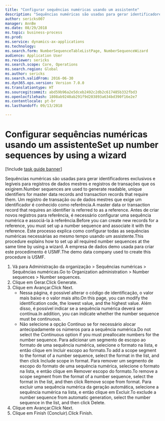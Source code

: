 ```yaml
--- 
title: "Configurar sequências numéricas usando um assistente"
description: "Sequências numéricas são usadas para gerar identificadores exclusivos e legíveis para registros de dados mestres e registros de transações que os exigirem."
author: sericks007
manager: AnnBe
ms.date: 08/29/2018
ms.topic: business-process
ms.prod: 
ms.service: dynamics-ax-applications
ms.technology: 
ms.search.form: NumberSequenceTableListPage, NumberSequenceWizard
audience: Application User
ms.reviewer: sericks
ms.search.scope: Core, Operations
ms.search.region: Global
ms.author: sericks
ms.search.validFrom: 2016-06-30
ms.dyn365.ops.version: Version 7.0.0
ms.translationtype: HT
ms.sourcegitcommit: abd59b96a2e5dceb2492c2db2c617485b332fbd3
ms.openlocfilehash: 1808ab9240ab291f9d203893a634bd390f16e2e7
ms.contentlocale: pt-br
ms.lasthandoff: 09/13/2018

---
```

# <a name="set-up-number-sequences-by-using-a-wizard"></a><span data-ttu-id="57448-103">Configurar sequências numéricas usando um assistente</span><span class="sxs-lookup"><span data-stu-id="57448-103">Set up number sequences by using a wizard</span></span>

[!include [task guide banner](../../includes/task-guide-banner.md)]

<span data-ttu-id="57448-104">Sequências numéricas são usadas para gerar identificadores exclusivos e legíveis para registros de dados mestres e registros de transações que os exigirem.</span><span class="sxs-lookup"><span data-stu-id="57448-104">Number sequences are used to generate readable, unique identifiers for master data records and transaction records that require them.</span></span> <span data-ttu-id="57448-105">Um registro de transação ou de dados mestres que exige um identificador é conhecido como referência.</span><span class="sxs-lookup"><span data-stu-id="57448-105">A master data or transaction record that requires an identifier is referred to as a reference.</span></span> <span data-ttu-id="57448-106">Antes de criar novos registros para referência, é necessário configurar uma sequência numérica e associá-la à referência.</span><span class="sxs-lookup"><span data-stu-id="57448-106">Before you can create new records for a reference, you must set up a number sequence and associate it with the reference.</span></span> <span data-ttu-id="57448-107">Este processo explica como configurar todas as sequências numéricas necessárias ao mesmo tempo usando um assistente.</span><span class="sxs-lookup"><span data-stu-id="57448-107">This procedure explains how to set up all required number sequences at the same time by using a wizard.</span></span> <span data-ttu-id="57448-108">A empresa de dados demo usada para criar este procedimento é USMF.</span><span class="sxs-lookup"><span data-stu-id="57448-108">The demo data company used to create this procedure is USMF.</span></span>

1. <span data-ttu-id="57448-109">Vá para Administração da organização > Sequências numéricas > Sequências numéricas.</span><span class="sxs-lookup"><span data-stu-id="57448-109">Go to Organization administration > Number sequences > Number sequences.</span></span>
2. <span data-ttu-id="57448-110">Clique em Gerar.</span><span class="sxs-lookup"><span data-stu-id="57448-110">Click Generate.</span></span>
3. <span data-ttu-id="57448-111">Clique em Avançar.</span><span class="sxs-lookup"><span data-stu-id="57448-111">Click Next.</span></span>
    * <span data-ttu-id="57448-112">Nessa página, é possível alterar o código de identificação, o valor mais baixo e o valor mais alto.</span><span class="sxs-lookup"><span data-stu-id="57448-112">On this page, you can modify the identification code, the lowest value, and the highest value.</span></span> <span data-ttu-id="57448-113">Além disso, é possível indicar se a sequência numérica deverá ser contínua.</span><span class="sxs-lookup"><span data-stu-id="57448-113">In addition, you can indicate whether the number sequence must be continuous.</span></span>   
    * <span data-ttu-id="57448-114">Não selecione a opção Contínuo se for necessário alocar antecipadamente os números para a sequência numérica.</span><span class="sxs-lookup"><span data-stu-id="57448-114">Do not select the Continuous option if you must preallocate numbers for the number sequence.</span></span>     <span data-ttu-id="57448-115">Para adicionar um segmento de escopo ao formato de uma sequência numérica, selecione o formato na lista, e então clique em Incluir escopo ao formato.</span><span class="sxs-lookup"><span data-stu-id="57448-115">To add a scope segment to the format of a number sequence, select the format in the list, and then click Include scope in format.</span></span>     <span data-ttu-id="57448-116">Para remover um segmento de escopo do formato de uma sequência numérica, selecione o formato na lista, e então clique em Remover escopo do formato.</span><span class="sxs-lookup"><span data-stu-id="57448-116">To remove a scope segment from the format of a number sequence, select the format in the list, and then click Remove scope from format.</span></span>     <span data-ttu-id="57448-117">Para excluir uma sequência numérica da geração automática, selecione a sequência numérica na lista, e então clique em Excluir.</span><span class="sxs-lookup"><span data-stu-id="57448-117">To exclude a number sequence from automatic generation, select the number sequence in the list, and then click Delete.</span></span>  
4. <span data-ttu-id="57448-118">Clique em Avançar.</span><span class="sxs-lookup"><span data-stu-id="57448-118">Click Next.</span></span>
5. <span data-ttu-id="57448-119">Clique em Finish (Concluir).</span><span class="sxs-lookup"><span data-stu-id="57448-119">Click Finish.</span></span>


